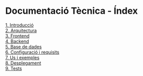 # Documentació Tècnica - Índex

<a href="https://github.com/MustaphaBZ/ACME-V2/wiki/1.-Introducci%C3%B3" target="_blank">1. Introducció</a><br>
<a href="https://github.com/MustaphaBZ/ACME-V2/wiki/2.-Arquitectura" target="_blank">2. Arquitectura</a><br>
<a href="https://github.com/MustaphaBZ/ACME-V2/wiki/3.-Frontend" target="_blank">3. Frontend</a><br>
<a href="https://github.com/MustaphaBZ/ACME-V2/wiki/4.-Backend" target="_blank">4. Backend</a><br>
<a href="https://github.com/MustaphaBZ/ACME-V2/wiki/5.-Base-de-dades" target="_blank">5. Base de dades</a><br>
<a href="https://github.com/MustaphaBZ/ACME-V2/wiki/6.-Configuració-i-requisits" target="_blank">6. Configuració i requisits</a><br>
<a href="https://github.com/MustaphaBZ/ACME-V2/wiki/7.-Us-i-exemples" target="_blank">7. Us i exemples</a><br>
<a href="https://github.com/MustaphaBZ/ACME-V2/wiki/8.-Desplegament" target="_blank">8. Desplegament</a><br>
<a href="https://github.com/MustaphaBZ/ACME-V2/wiki/9.-Tests" target="_blank">9. Tests</a><br>

<!--

# ACMEFrontendVersion3

This project was generated with [Angular CLI](https://github.com/angular/angular-cli) version 16.1.3.

## Development server

Run `ng serve` for a dev server. Navigate to `http://localhost:4200/`. The application will automatically reload if you change any of the source files.

## Code scaffolding

Run `ng generate component component-name` to generate a new component. You can also use `ng generate directive|pipe|service|class|guard|interface|enum|module`.

## Build

Run `ng build` to build the project. The build artifacts will be stored in the `dist/` directory.

## Running unit tests

Run `ng test` to execute the unit tests via [Karma](https://karma-runner.github.io).

## Running end-to-end tests

Run `ng e2e` to execute the end-to-end tests via a platform of your choice. To use this command, you need to first add a package that implements end-to-end testing capabilities.

## Further help

To get more help on the Angular CLI use `ng help` or go check out the [Angular CLI Overview and Command Reference](https://angular.io/cli) page.

-->


